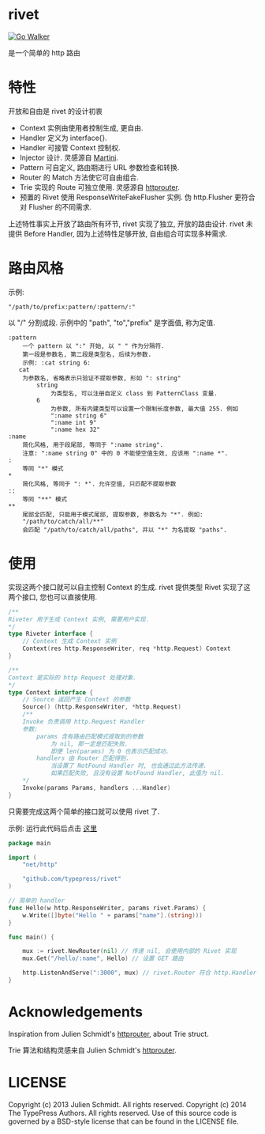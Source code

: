 rivet
=====

[![Go Walker](http://gowalker.org/api/v1/badge)](http://gowalker.org/github.com/typepress/rivet)

是一个简单的 http 路由

特性
====

开放和自由是 rivet 的设计初衷

* Context 实例由使用者控制生成, 更自由.
* Handler 定义为 interface{}.
* Handler 可接管 Context 控制权.
* Injector 设计. 灵感源自 [Martini](https://github.com/go-martini).
* Pattern 可自定义, 路由期进行 URL 参数检查和转换.
* Router 的 Match 方法使它可自由组合.
* Trie 实现的 Route 可独立使用. 灵感源自 [httprouter](https://github.com/julienschmidt/httprouter).
* 预置的 Rivet 使用 ResponseWriteFakeFlusher 实例. 伪 http.Flusher 更符合对 Flusher 的不同需求.

上述特性事实上开放了路由所有环节, rivet 实现了独立, 开放的路由设计.
rivet 未提供 Before Handler, 因为上述特性足够开放, 自由组合可实现多种需求.

路由风格
========

示例:

```
"/path/to/prefix:pattern/:pattern/:"
```

以 "/" 分割成段.
示例中的 "path", "to","prefix" 是字面值, 称为定值.

```
:pattern
    一个 pattern 以 ":" 开始, 以 " " 作为分隔符.
    第一段是参数名, 第二段是类型名, 后续为参数.
    示例: :cat string 6:
   cat
    为参数名, 省略表示只验证不提取参数, 形如 ": string"
        string
            为类型名, 可以注册自定义 class 到 PatternClass 变量.
        6
            为参数, 所有内建类型可以设置一个限制长度参数, 最大值 255. 例如
            ":name string 6"
            ":name int 9"
            ":name hex 32"
:name
    简化风格, 用于段尾部, 等同于 ":name string".
    注意: ":name string 0" 中的 0 不能使空值生效, 应该用 ":name *".
:
    等同 "*" 模式
*
    简化风格, 等同于 ": *". 允许空值, 只匹配不提取参数
::
    等同 "**" 模式
**
    尾部全匹配, 只能用于模式尾部, 提取参数, 参数名为 "*". 例如:
    "/path/to/catch/all/**"
    会匹配 "/path/to/catch/all/paths", 并以 "*" 为名提取 "paths".
```


使用
====

实现这两个接口就可以自主控制 Context 的生成.
rivet 提供类型 Rivet 实现了这两个接口, 您也可以直接使用.

```go
/**
Riveter 用于生成 Context 实例, 需要用户实现.
*/
type Riveter interface {
    // Context 生成 Context 实例
    Context(res http.ResponseWriter, req *http.Request) Context
}

/**
Context 是实际的 http Request 处理对象.
*/
type Context interface {
    // Source 返回产生 Context 的参数
    Source() (http.ResponseWriter, *http.Request)
    /**
    Invoke 负责调用 http.Request Handler
    参数:
        params 含有路由匹配模式提取到的参数
            为 nil, 那一定是匹配失败.
            即便 len(params) 为 0 也表示匹配成功.
        handlers 由 Router 匹配得到.
            当设置了 NotFound Handler 时, 也会通过此方法传递.
            如果匹配失败, 且没有设置 NotFound Handler, 此值为 nil.
    */
    Invoke(params Params, handlers ...Handler)
}
```

只需要完成这两个简单的接口就可以使用 rivet 了.

示例: 运行此代码后点击 [这里](http://127.0.0.1:3000/hello/Rivet)

```go
package main

import (
    "net/http"

    "github.com/typepress/rivet"
)

// 简单的 handler
func Hello(w http.ResponseWriter, params rivet.Params) {
    w.Write([]byte("Hello " + params["name"].(string)))
}

func main() {

    mux := rivet.NewRouter(nil) // 传递 nil, 会使用内部的 Rivet 实现
    mux.Get("/hello/:name", Hello) // 设置 GET 路由

    http.ListenAndServe(":3000", mux) // rivet.Router 符合 http.Handler 接口
}
```


Acknowledgements
================

Inspiration from Julien Schmidt's [httprouter](https://github.com/julienschmidt/httprouter), about Trie struct.

Trie 算法和结构灵感来自 Julien Schmidt's [httprouter](https://github.com/julienschmidt/httprouter).


LICENSE
=======
Copyright (c) 2013 Julien Schmidt. All rights reserved.
Copyright (c) 2014 The TypePress Authors. All rights reserved.
Use of this source code is governed by a BSD-style
license that can be found in the LICENSE file.
